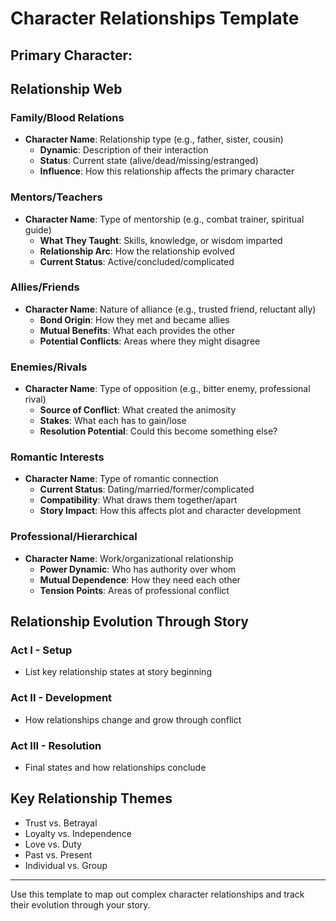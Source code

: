 # Character Relationships Template

## Primary Character:

## Relationship Web

### Family/Blood Relations
- **Character Name**: Relationship type (e.g., father, sister, cousin)
  - **Dynamic**: Description of their interaction
  - **Status**: Current state (alive/dead/missing/estranged)
  - **Influence**: How this relationship affects the primary character

### Mentors/Teachers
- **Character Name**: Type of mentorship (e.g., combat trainer, spiritual guide)
  - **What They Taught**: Skills, knowledge, or wisdom imparted
  - **Relationship Arc**: How the relationship evolved
  - **Current Status**: Active/concluded/complicated

### Allies/Friends
- **Character Name**: Nature of alliance (e.g., trusted friend, reluctant ally)
  - **Bond Origin**: How they met and became allies
  - **Mutual Benefits**: What each provides the other
  - **Potential Conflicts**: Areas where they might disagree

### Enemies/Rivals
- **Character Name**: Type of opposition (e.g., bitter enemy, professional rival)
  - **Source of Conflict**: What created the animosity
  - **Stakes**: What each has to gain/lose
  - **Resolution Potential**: Could this become something else?

### Romantic Interests
- **Character Name**: Type of romantic connection
  - **Current Status**: Dating/married/former/complicated
  - **Compatibility**: What draws them together/apart
  - **Story Impact**: How this affects plot and character development

### Professional/Hierarchical
- **Character Name**: Work/organizational relationship
  - **Power Dynamic**: Who has authority over whom
  - **Mutual Dependence**: How they need each other
  - **Tension Points**: Areas of professional conflict

## Relationship Evolution Through Story

### Act I - Setup
- List key relationship states at story beginning

### Act II - Development  
- How relationships change and grow through conflict

### Act III - Resolution
- Final states and how relationships conclude

## Key Relationship Themes
- Trust vs. Betrayal
- Loyalty vs. Independence  
- Love vs. Duty
- Past vs. Present
- Individual vs. Group

---
Use this template to map out complex character relationships and track their evolution through your story.
